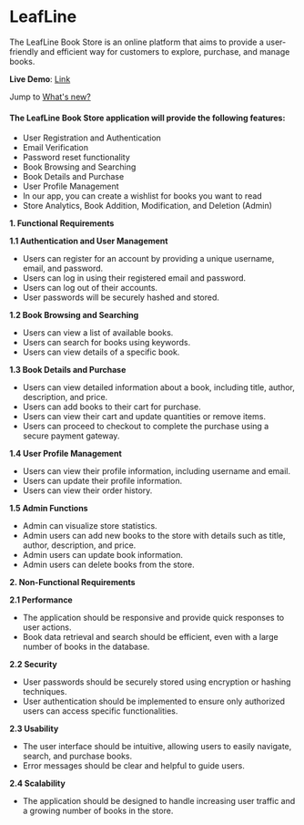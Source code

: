 # LeafLine

The LeafLine Book Store is an online platform that aims to provide a user-friendly and efficient way for customers to explore, purchase, and manage books.

**Live Demo**: [Link](https://leafline.vercel.app/)

Jump to [What's new?](https://github.com/hossainchisty/LeafLine-Client/blob/master/CHANGELOG.md)


#### The LeafLine Book Store application will provide the following features:

- User Registration and Authentication
- Email Verification
- Password reset functionality
- Book Browsing and Searching
- Book Details and Purchase
- User Profile Management
- In our app, you can create a wishlist for books you want to read
- Store Analytics, Book Addition, Modification, and Deletion (Admin)

**1. Functional Requirements**

**1.1 Authentication and User Management**

- Users can register for an account by providing a unique username, email, and password.
- Users can log in using their registered email and password.
- Users can log out of their accounts.
- User passwords will be securely hashed and stored.

**1.2 Book Browsing and Searching**

- Users can view a list of available books.
- Users can search for books using keywords.
- Users can view details of a specific book.

**1.3 Book Details and Purchase**

- Users can view detailed information about a book, including title, author, description, and price.
- Users can add books to their cart for purchase.
- Users can view their cart and update quantities or remove items.
- Users can proceed to checkout to complete the purchase using a secure payment gateway.

**1.4 User Profile Management**

- Users can view their profile information, including username and email.
- Users can update their profile information.
- Users can view their order history.

**1.5 Admin Functions**

- Admin can visualize store statistics.
- Admin users can add new books to the store with details such as title, author, description, and price.
- Admin users can update book information.
- Admin users can delete books from the store.

**2. Non-Functional Requirements**

**2.1 Performance**

- The application should be responsive and provide quick responses to user actions.
- Book data retrieval and search should be efficient, even with a large number of books in the database.

**2.2 Security**

- User passwords should be securely stored using encryption or hashing techniques.
- User authentication should be implemented to ensure only authorized users can access specific functionalities.

**2.3 Usability**

- The user interface should be intuitive, allowing users to easily navigate, search, and purchase books.
- Error messages should be clear and helpful to guide users.

**2.4 Scalability**

- The application should be designed to handle increasing user traffic and a growing number of books in the store.
  
